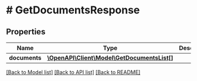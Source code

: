 # # GetDocumentsResponse

## Properties

Name | Type | Description | Notes
------------ | ------------- | ------------- | -------------
**documents** | [**\OpenAPI\Client\Model\GetDocumentsList[]**](GetDocumentsList.md) |  | [optional]

[[Back to Model list]](../../README.md#models) [[Back to API list]](../../README.md#endpoints) [[Back to README]](../../README.md)
